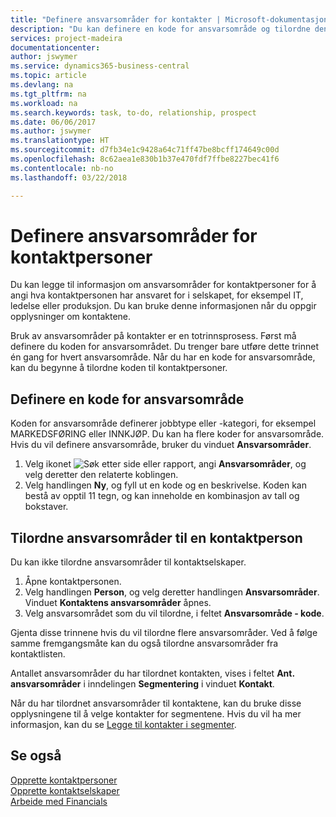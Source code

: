 ```yaml
---
title: "Definere ansvarsområder for kontakter | Microsoft-dokumentasjon"
description: "Du kan definere en kode for ansvarsområde og tilordne den til en kontakt for å angi oppgavene som kontakten er ansvarlig for i selskapet, for eksempel IT eller produksjon."
services: project-madeira
documentationcenter: 
author: jswymer
ms.service: dynamics365-business-central
ms.topic: article
ms.devlang: na
ms.tgt_pltfrm: na
ms.workload: na
ms.search.keywords: task, to-do, relationship, prospect
ms.date: 06/06/2017
ms.author: jswymer
ms.translationtype: HT
ms.sourcegitcommit: d7fb34e1c9428a64c71ff47be8bcff174649c00d
ms.openlocfilehash: 8c62aea1e830b1b37e470fdf7ffbe8227bec41f6
ms.contentlocale: nb-no
ms.lasthandoff: 03/22/2018

---
```

# <a name="set-up-job-responsibilities-for-contact-persons"></a>Definere ansvarsområder for kontaktpersoner
Du kan legge til informasjon om ansvarsområder for kontaktpersoner for å angi hva kontaktpersonen har ansvaret for i selskapet, for eksempel IT, ledelse eller produksjon. Du kan bruke denne informasjonen når du oppgir opplysninger om kontaktene.

Bruk av ansvarsområder på kontakter er en totrinnsprosess. Først må definere du koden for ansvarsområdet. Du trenger bare utføre dette trinnet én gang for hvert ansvarsområde. Når du har en kode for ansvarsområde, kan du begynne å tilordne koden til kontaktpersoner.

## <a name="to-define-a-job-responsibility-code"></a>Definere en kode for ansvarsområde
Koden for ansvarsområde definerer jobbtype eller -kategori, for eksempel MARKEDSFØRING eller INNKJØP. Du kan ha flere koder for ansvarsområde. Hvis du vil definere ansvarsområde, bruker du vinduet **Ansvarsområder**.

1. Velg ikonet ![Søk etter side eller rapport](media/ui-search/search_small.png "Søk etter side eller rapport"), angi **Ansvarsområder**, og velg deretter den relaterte koblingen.
2. Velg handlingen **Ny**, og fyll ut en kode og en beskrivelse. Koden kan bestå av opptil 11 tegn, og kan inneholde en kombinasjon av tall og bokstaver.

## <a name="to-assign-job-responsibilities-to-a-contact-person"></a>Tilordne ansvarsområder til en kontaktperson
Du kan ikke tilordne ansvarsområder til kontaktselskaper.

1. Åpne kontaktpersonen.
2. Velg handlingen **Person**, og velg deretter handlingen **Ansvarsområder**. Vinduet **Kontaktens ansvarsområder** åpnes.
3. Velg ansvarsområdet som du vil tilordne, i feltet **Ansvarsområde - kode**.

Gjenta disse trinnene hvis du vil tilordne flere ansvarsområder. Ved å følge samme fremgangsmåte kan du også tilordne ansvarsområder fra kontaktlisten.

Antallet ansvarsområder du har tilordnet kontakten, vises i feltet **Ant. ansvarsområder** i inndelingen **Segmentering** i vinduet **Kontakt**.

Når du har tilordnet ansvarsområder til kontaktene, kan du bruke disse opplysningene til å velge kontakter for segmentene. Hvis du vil ha mer informasjon, kan du se [Legge til kontakter i segmenter](marketing-add-contact-segment.md).

## <a name="see-also"></a>Se også
[Opprette kontaktpersoner](marketing-create-contact-persons.md)  
[Opprette kontaktselskaper](marketing-create-contact-companies.md)  
[Arbeide med Financials](ui-work-product.md)

